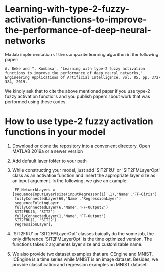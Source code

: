 # Learning-with-type-2-fuzzy-activation-functions-to-improve-the-performance-of-deep-neural-networks
Matlab implementation of the composite learning algorithm in the following paper:

```
A. Beke and T. Kumbasar, "Learning with type-2 fuzzy activation functions to improve the performance of deep neural networks," Engineering Applications of Artificial Intelligence, vol. 85, pp. 372-384, 2019. 
```
We kindly ask that to cite the above mentioned paper if you use type-2 fuzzy activation functions and you publish papers about work that was performed using these codes.

# How to use type-2 fuzzy activation functions in your model  
1) Download or clone the repository into a convenient directory. Open MATLAB 2019a or a newer version
2) Add default layer folder to your path
3) While constructing your model, just add 'SIT2FRU' or 'SIT2FMLayerOpt' class as an activation function and insert the appropriate layer size as an input argument. In the following, we give an example:  
        
        FF_NetworkLayers = [sequenceInputLayer(size(inputRegressor{1}',1),'Name','FF-Giris')
        fullyConnectedLayer(60,'Name','RegressionLayer')
        sequenceFoldingLayer
        fullyConnectedLayer(6,'Name','FF-Output2')
        SIT2FRU(6, 'SIT2')
        fullyConnectedLayer(1,'Name','FF-Output')
        SIT2FRU(1, 'SIT22')
        regressionLayer];
        
4) 'SIT2FRU' or 'SIT2FMLayerOpt' classes baically do the some job, the only difference 'SIT2FMLayerOpt' is the time optimized version. The functions takes 2 arguments layer size and customizable name. 

5) We also provide two dataset examples that are ICEngine and MNIST. ICEngine is a time series while MNIST is an image dataset. Besides, we provide classification and regression examples on MNIST dataset. 
